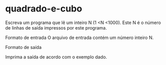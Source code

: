 # quadrado-e-cubo
Escreva um programa que lê um inteiro N (1 <N <1000). Este N é o número de linhas de saída impressos por este programa.

Formato de entrada
O arquivo de entrada contém um número inteiro N.

Formato de saída

Imprima a saída de acordo com o exemplo dado.

